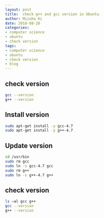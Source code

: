 ```yaml
---
layout: post
title:  check g++ and gcc version in Ubuntu
author: Mizuha Ki
date: 2018-08-20
categories:
- computer science
- ubuntu
- check version
tags:
- computer science
- ubuntu
- check version
- blog
---
```


## check version
```bash
gcc --version
g++ --version
```
## Install version
```bash
sudo apt-get install -y gcc-4.7
sudo apt-get install -y g++-4.7
```
## Update version 
```bash
cd /usr/bin
sudo rm gcc
sudo ln -s gcc-4.7 gcc
sudo rm g++
sudo ln -s g++-4.7 g++
```
## check version
```bash
ls –al gcc g++
gcc --version
g++ --version
```

